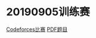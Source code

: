 # 20190905训练赛
[Codeforces比赛](http://codeforces.com/gym/102021)
[PDF题目](file:///C:/Users/awesome/Downloads/2018-german-collegiate-programming-contest-gcpc-18-en.pdf)
